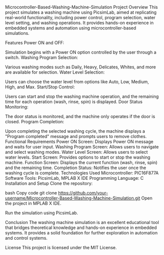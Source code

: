 Microcontroller-Based-Washing-Machine-Simulation
Project Overview
This project simulates a washing machine using PicsimLab, aimed at replicating real-world functionality, including power control, program selection, water level setting, and washing operations. It provides hands-on experience in embedded systems and automation using microcontroller-based simulations.

Features
Power ON and OFF:

Simulation begins with a Power ON option controlled by the user through a switch.
Washing Program Selection:

Various washing modes such as Daily, Heavy, Delicates, Whites, and more are available for selection.
Water Level Selection:

Users can choose the water level from options like Auto, Low, Medium, High, and Max.
Start/Stop Control:

Users can start and stop the washing machine operation, and the remaining time for each operation (wash, rinse, spin) is displayed.
Door Status Monitoring:

The door status is monitored, and the machine only operates if the door is closed.
Program Completion:

Upon completing the selected washing cycle, the machine displays a "Program completed" message and prompts users to remove clothes.
Functional Requirements
Power ON Screen: Displays Power ON message and waits for user input.
Washing Program Screen: Allows users to navigate and select washing modes.
Water Level Screen: Allows users to select water levels.
Start Screen: Provides options to start or stop the washing machine.
Function Screen: Displays the current function (wash, rinse, spin) and the remaining time.
Completion Status: Notifies the user once the washing cycle is complete.
Technologies Used
Microcontroller: PIC16F877A
Software Tools: PicsimLab, MPLAB X IDE
Programming Language: C
Installation and Setup
Clone the repository:

bash
Copy code
git clone https://github.com/your-username/Microcontroller-Based-Washing-Machine-Simulation.git
Open the project in MPLAB X IDE.

Run the simulation using PicsimLab.

Conclusion
The washing machine simulation is an excellent educational tool that bridges theoretical knowledge and hands-on experience in embedded systems. It provides a solid foundation for further exploration in automation and control systems.

License
This project is licensed under the MIT License.
